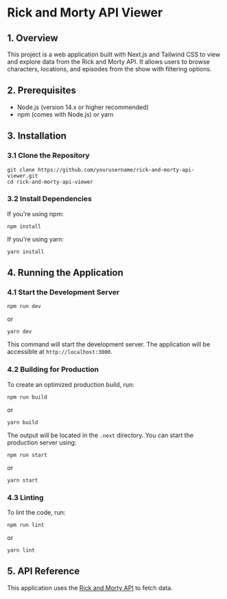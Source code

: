 # Rick and Morty API Viewer

## 1. Overview

This project is a web application built with Next.js and Tailwind CSS to view and explore data from the Rick and Morty API. It allows users to browse characters, locations, and episodes from the show with filtering options.

## 2. Prerequisites

- Node.js (version 14.x or higher recommended)
- npm (comes with Node.js) or yarn

## 3. Installation

### 3.1 Clone the Repository

    git clone https://github.com/yourusername/rick-and-morty-api-viewer.git
    cd rick-and-morty-api-viewer

### 3.2 Install Dependencies

If you're using npm:

    npm install

If you're using yarn:

    yarn install

## 4. Running the Application

### 4.1 Start the Development Server

    npm run dev

or

    yarn dev

This command will start the development server. The application will be accessible at `http://localhost:3000`.

### 4.2 Building for Production

To create an optimized production build, run:

    npm run build

or

    yarn build

The output will be located in the `.next` directory. You can start the production server using:

    npm run start

or

    yarn start

### 4.3 Linting

To lint the code, run:

    npm run lint

or

    yarn lint

## 5. API Reference

This application uses the [Rick and Morty API](https://rickandmortyapi.com/) to fetch data.


